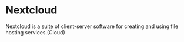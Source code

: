 # Nextcloud
Nextcloud is a suite of client-server software for creating and using file hosting services.(Cloud)
